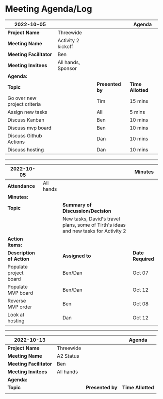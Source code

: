 # Meeting Agenda/Log

| **2022-10-05**               |                    |                  | **Agenda**        |
| ---------------------------- | ------------------ | ---------------- | ----------------- |
| **Project Name**             | Threewide          |                  |                   |
| **Meeting Name**             | Activity 2 kickoff |                  |                   |
| **Meeting Facilitator**      | Ben                |                  |                   |
| **Meeting Invitees**         | All hands, Sponsor |                  |                   |
| **Agenda:**                  |                    |                  |                   |
| **Topic**                    |                    | **Presented by** | **Time Allotted** |
| Go over new project criteria |                    | Tim              | 15 mins           |
| Assign new tasks             |                    | All              | 5 mins            |
| Discuss Kanban               |                    | Ben              | 10 mins           |
| Discuss mvp board            |                    | Ben              | 10 mins           |
| Discuss Github Actions       |                    | Dan              | 10 mins           |
| Discuss hosting              |                    | Dan              | 10 mins           |

---

| **2022-10-05**            |           |                                                                                     | **Minutes**       |
| ------------------------- | --------- | ----------------------------------------------------------------------------------- | ----------------- |
| **Attendance**            | All hands |                                                                                     |                   |
| **Minutes:**              |           |                                                                                     |                   |
| **Topic**                 |           | **Summary of Discussion/Decision**                                                  |                   |
|                           |           | New tasks, David's travel plans, some of Tirth's ideas and new tasks for Activity 2 |                   |
| **Action Items:**         |           |                                                                                     |                   |
| **Description of Action** |           | **Assigned to**                                                                     | **Date Required** |
| Populate project board    |           | Ben/Dan                                                                             | Oct 07            |
| Populate MVP board        |           | Ben/Dan                                                                             | Oct 12            |
| Reverse MVP order         |           | Ben                                                                                 | Oct 08            |
| Look at hosting           |           | Dan                                                                                 | Oct 12            |

---

| **2022-10-13**          |           |                  | **Agenda**        |
| ----------------------- | --------- | ---------------- | ----------------- |
| **Project Name**        | Threewide |                  |                   |
| **Meeting Name**        | A2 Status |                  |                   |
| **Meeting Facilitator** | Ben       |                  |                   |
| **Meeting Invitees**    | All hands |                  |                   |
| **Agenda:**             |           |                  |                   |
| **Topic**               |           | **Presented by** | **Time Allotted** |
|                         |           |                  |                   |
